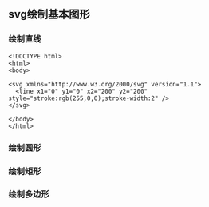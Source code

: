 ## svg绘制基本图形 
### 绘制直线
```
<!DOCTYPE html>  
<html>  
<body>   

<svg xmlns="http://www.w3.org/2000/svg" version="1.1">    
  <line x1="0" y1="0" x2="200" y2="200" style="stroke:rgb(255,0,0);stroke-width:2" />    
</svg>   

</body>  
</html>    
```
### 绘制圆形
### 绘制矩形
### 绘制多边形
